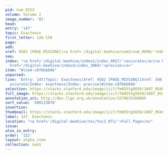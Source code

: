 ```yaml
---
pid: num_0153
volume: Volume 2
image_number: '81'
head:
entry: '147'
topic: Exactness
first_letter: 126-150
page:
add:
xref: 4582 [PAGE_MISSING]|<a href='/digital-beehive/num3/num_0690/'>546 [Punctilio]</a>
see:
index: "<a href='/digital-beehive/index1/index_0027/'>accurate</a>|<a href='/digital-beehive/index2/index_1300/'>exactness</a>|<a
  href='/digital-beehive/index4/index_3069/'>precise</a>"
item: "#item-c076bb04b"
unparsed:
line: 'Entry: 147|Topic: Exactness|Xref: 4582 [PAGE_MISSING]|Xref: 546 [Punctilio]|Index:
  accurate|Index: exactness|Index: precise|#item-c076bb04b'
selection: https://stacks.stanford.edu/image/iiif/fm855tg5659/1607_0548/272,3078,3093,573/full/0/default.jpg
full_image: https://stacks.stanford.edu/image/iiif/fm855tg5659/1607_0548/full/full/0/default.jpg
annotation_uri: http://dev.llgc.org.uk/annotation/1570635268065
sort_value: '208113078'
insertion:
thumbnail: https://stacks.stanford.edu/image/iiif/fm855tg5659/1607_0548/272,3078,600,180/250,/0/default.jpg
label: 147. Exactness
location: "<a href='/digital-beehive/toc/toc2_071/'>Full Page</a>"
issue:
also_in_entry:
order: '152'
layout: alpha_item
collection: num1
---
```

